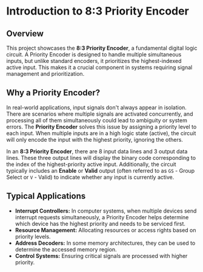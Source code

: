 # Introduction to 8:3 Priority Encoder

## Overview

This project showcases the **8:3 Priority Encoder**, a fundamental digital logic circuit. A Priority Encoder is designed to handle multiple simultaneous inputs, but unlike standard encoders, it prioritizes the highest-indexed active input. 
This makes it a crucial component in systems requiring signal management and prioritization.

## Why a Priority Encoder?

In real-world applications, input signals don't always appear in isolation. There are scenarios where multiple signals are activated concurrently, and processing all of them simultaneously could lead to ambiguity or system errors. 
The **Priority Encoder** solves this issue by assigning a priority level to each input. When multiple inputs are in a high logic state (active), the circuit will only encode the input with the highest priority, ignoring the others.

In an **8:3 Priority Encoder**, there are 8 input data lines and 3 output data lines. These three output lines will display the binary code corresponding to the index of the highest-priority active input. 
Additionally, the circuit typically includes an **Enable** or **Valid** output (often referred to as `GS` - Group Select or `V` - Valid) to indicate whether any input is currently active.

## Typical Applications

* **Interrupt Controllers:** In computer systems, when multiple devices send interrupt requests simultaneously, a Priority Encoder helps determine which device has the highest priority and needs to be serviced first.
* **Resource Management:** Allocating resources or access rights based on priority levels.
* **Address Decoders:** In some memory architectures, they can be used to determine the accessed memory region.
* **Control Systems:** Ensuring critical signals are processed with higher priority.
